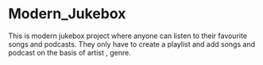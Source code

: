 # Modern_Jukebox
This is modern jukebox project where anyone can listen to their favourite songs and podcasts. They only have to create a playlist and add songs and podcast on the basis of artist , genre.
